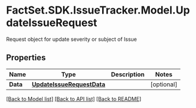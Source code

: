 # FactSet.SDK.IssueTracker.Model.UpdateIssueRequest
Request object for update severity or subject of Issue

## Properties

Name | Type | Description | Notes
------------ | ------------- | ------------- | -------------
**Data** | [**UpdateIssueRequestData**](UpdateIssueRequestData.md) |  | [optional] 

[[Back to Model list]](../README.md#documentation-for-models) [[Back to API list]](../README.md#documentation-for-api-endpoints) [[Back to README]](../README.md)

